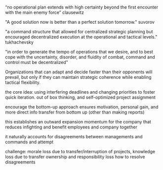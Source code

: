 “no operational plan extends with high certainty beyond the first encounter with the main enemy force” clausewitz

"A good solution now is better than a perfect solution tomorrow." suvorov

"a command structure that allowed for centralized strategic planning but encouraged decentralized execution at the operational and tactical levels." tukhachevsky

"in order to generate the tempo of operations that we desire, and to best cope with the uncertainty, disorder, and fluidity of combat, command and control must be decentralized"

Organizations that can adapt and decide faster than their opponents will prevail, but only if they can maintain strategic coherence while enabling tactical flexibility.


the core idea: using interfering deadlines and changing priorities to foster quick iteration. out of box thinking, and self-optimized project assignment

encourage the bottom-up approach ensures motivation, personal gain, and more direct info transfer from bottom up (other than making reports)

this establishes an outward expansion momentum for the company that reduces infighting and benefit employees and company together

it naturally accounts for disagreements between managements and commands and attempt 

challenge:
morale loss due to transfer/interruption of projects,
knowledge loss due to transfer
ownership and responsibility loss
how to resolve disagreements